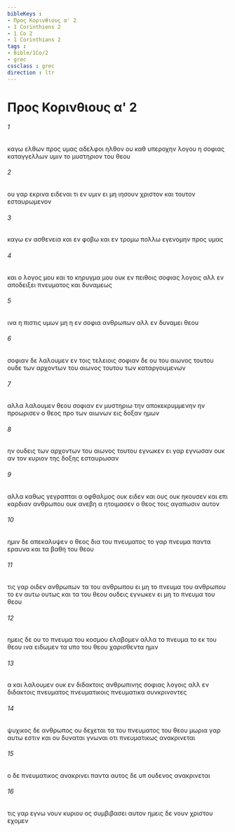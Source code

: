 ```yaml
---
bibleKeys : 
- Προς Κορινθιους α' 2
- 1 Corinthiens 2
- 1 Co 2
- 1 Corinthians 2
tags : 
- Bible/1Co/2
- grec
cssclass : grec
direction : ltr
---
```


# Προς Κορινθιους α' 2

###### 1
καγω ελθων προς υμας αδελφοι ηλθον ου καθ υπεροχην λογου η σοφιας καταγγελλων υμιν το μυστηριον του θεου
###### 2
ου γαρ εκρινα ειδεναι τι εν υμιν ει μη ιησουν χριστον και τουτον εσταυρωμενον
###### 3
καγω εν ασθενεια και εν φοβω και εν τρομω πολλω εγενομην προς υμας
###### 4
και ο λογος μου και το κηρυγμα μου ουκ εν πειθοις σοφιας λογοις αλλ εν αποδειξει πνευματος και δυναμεως
###### 5
ινα η πιστις υμων μη η εν σοφια ανθρωπων αλλ εν δυναμει θεου
###### 6
σοφιαν δε λαλουμεν εν τοις τελειοις σοφιαν δε ου του αιωνος τουτου ουδε των αρχοντων του αιωνος τουτου των καταργουμενων
###### 7
αλλα λαλουμεν θεου σοφιαν εν μυστηριω την αποκεκρυμμενην ην προωρισεν ο θεος προ των αιωνων εις δοξαν ημων
###### 8
ην ουδεις των αρχοντων του αιωνος τουτου εγνωκεν ει γαρ εγνωσαν ουκ αν τον κυριον της δοξης εσταυρωσαν
###### 9
αλλα καθως γεγραπται α οφθαλμος ουκ ειδεν και ους ουκ ηκουσεν και επι καρδιαν ανθρωπου ουκ ανεβη α ητοιμασεν ο θεος τοις αγαπωσιν αυτον
###### 10
ημιν δε απεκαλυψεν ο θεος δια του πνευματος το γαρ πνευμα παντα εραυνα και τα βαθη του θεου
###### 11
τις γαρ οιδεν ανθρωπων τα του ανθρωπου ει μη το πνευμα του ανθρωπου το εν αυτω ουτως και τα του θεου ουδεις εγνωκεν ει μη το πνευμα του θεου
###### 12
ημεις δε ου το πνευμα του κοσμου ελαβομεν αλλα το πνευμα το εκ του θεου ινα ειδωμεν τα υπο του θεου χαρισθεντα ημιν
###### 13
α και λαλουμεν ουκ εν διδακτοις ανθρωπινης σοφιας λογοις αλλ εν διδακτοις πνευματος πνευματικοις πνευματικα συνκρινοντες
###### 14
ψυχικος δε ανθρωπος ου δεχεται τα του πνευματος του θεου μωρια γαρ αυτω εστιν και ου δυναται γνωναι οτι πνευματικως ανακρινεται
###### 15
ο δε πνευματικος ανακρινει παντα αυτος δε υπ ουδενος ανακρινεται
###### 16
τις γαρ εγνω νουν κυριου ος συμβιβασει αυτον ημεις δε νουν χριστου εχομεν
